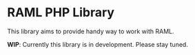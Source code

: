 RAML PHP Library
=========================

This library aims to provide handy way to work with RAML.

**WIP**: Currently this library is in development. Please stay tuned.

